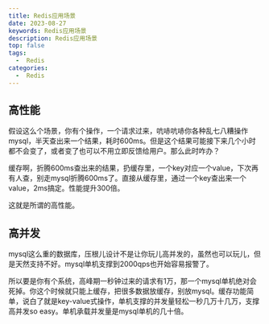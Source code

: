 ```yaml
---
title: Redis应用场景
date: 2023-08-27
keywords: Redis应用场景
description: Redis应用场景
top: false
tags:
  -  Redis
categories:
  -  Redis
---
```


## 高性能
 
假设这么个场景，你有个操作，一个请求过来，吭哧吭哧你各种乱七八糟操作mysql，半天查出来一个结果，耗时600ms。但是这个结果可能接下来几个小时都不会变了，或者变了也可以不用立即反馈给用户。那么此时咋办？
 
缓存啊，折腾600ms查出来的结果，扔缓存里，一个key对应一个value，下次再有人查，别走mysql折腾600ms了。直接从缓存里，通过一个key查出来一个value，2ms搞定。性能提升300倍。

这就是所谓的高性能。


## 高并发
 
mysql这么重的数据库，压根儿设计不是让你玩儿高并发的，虽然也可以玩儿，但是天然支持不好。mysql单机支撑到2000qps也开始容易报警了。
 
所以要是你有个系统，高峰期一秒钟过来的请求有1万，那一个mysql单机绝对会死掉。你这个时候就只能上缓存，把很多数据放缓存，别放mysql。缓存功能简单，说白了就是key-value式操作，单机支撑的并发量轻松一秒几万十几万，支撑高并发so easy。单机承载并发量是mysql单机的几十倍。

